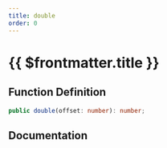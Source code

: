 ```yaml
---
title: double
order: 0
---
```


# {{ $frontmatter.title }}

## Function Definition

```ts
public double(offset: number): number;
```

## Documentation

<!--@include: ./parts/double.md-->
